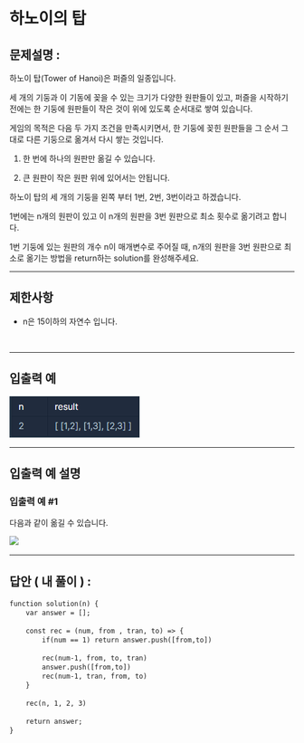 # 하노이의 탑

## 문제설명 :

하노이 탑(Tower of Hanoi)은 퍼즐의 일종입니다.

세 개의 기둥과 이 기동에 꽂을 수 있는 크기가 다양한 원판들이 있고, 퍼즐을 시작하기 전에는 한 기둥에 원판들이 작은 것이 위에 있도록 순서대로 쌓여 있습니다.

게임의 목적은 다음 두 가지 조건을 만족시키면서, 한 기둥에 꽂힌 원판들을 그 순서 그대로 다른 기둥으로 옮겨서 다시 쌓는 것입니다.

1. 한 번에 하나의 원판만 옮길 수 있습니다.

2. 큰 원판이 작은 원판 위에 있어서는 안됩니다.

하노이 탑의 세 개의 기둥을 왼쪽 부터 1번, 2번, 3번이라고 하겠습니다.

1번에는 n개의 원판이 있고 이 n개의 원판을 3번 원판으로 최소 횟수로 옮기려고 합니다.

1번 기둥에 있는 원판의 개수 n이 매개변수로 주어질 때, n개의 원판을 3번 원판으로 최소로 옮기는 방법을 return하는 solution를 완성해주세요.

---

## 제한사항

- n은 15이하의 자연수 입니다.

<br/>

---

## 입출력 예

<img src ='하노이의 탑.png'>

<br/>

---

## 입출력 예 설명

### 입출력 예 #1

다음과 같이 옮길 수 있습니다.

<img src ='https://i.imgur.com/mrmOzV2.png'>

<br/>

---

## 답안 ( 내 풀이 ) :

```
function solution(n) {
    var answer = [];

    const rec = (num, from , tran, to) => {
        if(num == 1) return answer.push([from,to])

        rec(num-1, from, to, tran)
        answer.push([from,to])
        rec(num-1, tran, from, to)
    }

    rec(n, 1, 2, 3)

    return answer;
}
```
